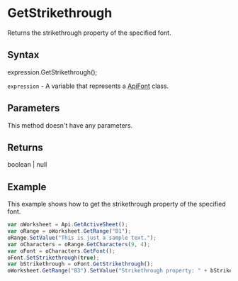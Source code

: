 # GetStrikethrough

Returns the strikethrough property of the specified font.

## Syntax

expression.GetStrikethrough();

`expression` - A variable that represents a [ApiFont](../ApiFont.md) class.

## Parameters

This method doesn't have any parameters.

## Returns

boolean | null

## Example

This example shows how to get the strikethrough property of the specified font.

```javascript
var oWorksheet = Api.GetActiveSheet();
var oRange = oWorksheet.GetRange("B1");
oRange.SetValue("This is just a sample text.");
var oCharacters = oRange.GetCharacters(9, 4);
var oFont = oCharacters.GetFont();
oFont.SetStrikethrough(true);
var bStrikethrough = oFont.GetStrikethrough();
oWorksheet.GetRange("B3").SetValue("Strikethrough property: " + bStrikethrough);
```
